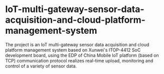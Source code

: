 # IoT-multi-gateway-sensor-data-acquisition-and-cloud-platform-management-system
The project is an IoT multi-gateway sensor data acquisition and cloud platform management system based on Xunwei's ITOP-4412 SoC development board, using the EDP of China Mobile IoT platform (based on TCP) communication protocol realizes real-time upload, monitoring and control of a variety of sensor data.
